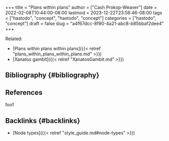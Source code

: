 +++
title = "Plans within plans"
author = ["Cash Prokop-Weaver"]
date = 2022-02-08T10:44:00-08:00
lastmod = 2023-12-22T23:56:46-08:00
tags = ["hastodo", "concept", "hastodo", "concept"]
categories = ["hastodo", "concept"]
draft = false
slug = "a4f67dcc-8f90-4a21-abc8-b85bbaf2dee4"
+++

Related:

-   [Plans within plans within plans]({{< relref "plans_within_plans_within_plans.md" >}})
-   [Xanatos gambit]({{< relref "XanatosGambit.md" >}})


## Bibliography {#bibliography}

## References

<style>.csl-entry{text-indent: -1.5em; margin-left: 1.5em;}</style><div class="csl-bib-body">
</div>

foo1


## Backlinks {#backlinks}

-   [Node types]({{< relref "style_guide.md#node-types" >}})
